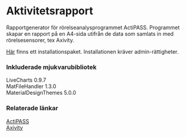 # Aktivitetsrapport
Rapportgenerator för rörelseanalysprogrammet ActiPASS. Programmet skapar en rapport på en A4-sida utifrån de data som samlats in med rörelsesensorer, tex Axivity.

[Här](https://github.com/UrbanEdstrom/Aktivitetsrapport/raw/master/Installation/Aktivitetsrapport_Setup.zip) finns ett installationspaket. Installationen kräver admin-rättigheter.

### Inkluderade mjukvarubibliotek
LiveCharts 0.9.7<br>
MatFileHandler 1.3.0<br>
MaterialDesignThemes 5.0.0

### Relaterade länkar
[ActiPASS](https://ergo-tools.github.io/ActiPASS/)<br>
[Axivity](https://axivity.com/)
